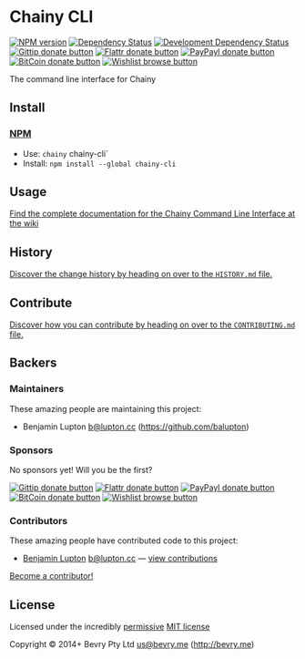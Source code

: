 
<!-- TITLE/ -->

# Chainy CLI

<!-- /TITLE -->


<!-- BADGES/ -->

[![NPM version](http://badge.fury.io/js/chainy-cli.png)](https://npmjs.org/package/chainy-cli "View this project on NPM")
[![Dependency Status](https://david-dm.org/chainyjs/chainy-cli.png?theme=shields.io)](https://david-dm.org/chainyjs/chainy-cli)
[![Development Dependency Status](https://david-dm.org/chainyjs/chainy-cli/dev-status.png?theme=shields.io)](https://david-dm.org/chainyjs/chainy-cli#info=devDependencies)<br/>
[![Gittip donate button](http://img.shields.io/gittip/bevry.png)](https://www.gittip.com/bevry/ "Donate weekly to this project using Gittip")
[![Flattr donate button](http://img.shields.io/flattr/donate.png?color=yellow)](http://flattr.com/thing/344188/balupton-on-Flattr "Donate monthly to this project using Flattr")
[![PayPayl donate button](http://img.shields.io/paypal/donate.png?color=yellow)](https://www.paypal.com/cgi-bin/webscr?cmd=_s-xclick&hosted_button_id=QB8GQPZAH84N6 "Donate once-off to this project using Paypal")
[![BitCoin donate button](http://img.shields.io/bitcoin/donate.png?color=yellow)](https://coinbase.com/checkouts/9ef59f5479eec1d97d63382c9ebcb93a "Donate once-off to this project using BitCoin")
[![Wishlist browse button](http://img.shields.io/wishlist/browse.png?color=yellow)](http://amzn.com/w/2F8TXKSNAFG4V "Buy an item on our wishlist for us")

<!-- /BADGES -->


<!-- DESCRIPTION/ -->

The command line interface for Chainy

<!-- /DESCRIPTION -->


<!-- INSTALL/ -->

## Install

### [NPM](http://npmjs.org/)
- Use: `chainy` chainy-cli`
- Install: `npm install --global chainy-cli`

<!-- /INSTALL -->


## Usage

[Find the complete documentation for the Chainy Command Line Interface at the wiki](https://github.com/chainyjs/chainy/wiki/CLI)


<!-- HISTORY/ -->

## History
[Discover the change history by heading on over to the `HISTORY.md` file.](https://github.com/chainyjs/chainy-cli/blob/master/HISTORY.md#files)

<!-- /HISTORY -->


<!-- CONTRIBUTE/ -->

## Contribute

[Discover how you can contribute by heading on over to the `CONTRIBUTING.md` file.](https://github.com/chainyjs/chainy-cli/blob/master/CONTRIBUTING.md#files)

<!-- /CONTRIBUTE -->


<!-- BACKERS/ -->

## Backers

### Maintainers

These amazing people are maintaining this project:

- Benjamin Lupton <b@lupton.cc> (https://github.com/balupton)

### Sponsors

No sponsors yet! Will you be the first?

[![Gittip donate button](http://img.shields.io/gittip/bevry.png)](https://www.gittip.com/bevry/ "Donate weekly to this project using Gittip")
[![Flattr donate button](http://img.shields.io/flattr/donate.png?color=yellow)](http://flattr.com/thing/344188/balupton-on-Flattr "Donate monthly to this project using Flattr")
[![PayPayl donate button](http://img.shields.io/paypal/donate.png?color=yellow)](https://www.paypal.com/cgi-bin/webscr?cmd=_s-xclick&hosted_button_id=QB8GQPZAH84N6 "Donate once-off to this project using Paypal")
[![BitCoin donate button](http://img.shields.io/bitcoin/donate.png?color=yellow)](https://coinbase.com/checkouts/9ef59f5479eec1d97d63382c9ebcb93a "Donate once-off to this project using BitCoin")
[![Wishlist browse button](http://img.shields.io/wishlist/browse.png?color=yellow)](http://amzn.com/w/2F8TXKSNAFG4V "Buy an item on our wishlist for us")

### Contributors

These amazing people have contributed code to this project:

- [Benjamin Lupton](https://github.com/balupton) <b@lupton.cc> — [view contributions](https://github.com/chainyjs/chainy-cli/commits?author=balupton)

[Become a contributor!](https://github.com/chainyjs/chainy-cli/blob/master/CONTRIBUTING.md#files)

<!-- /BACKERS -->


<!-- LICENSE/ -->

## License

Licensed under the incredibly [permissive](http://en.wikipedia.org/wiki/Permissive_free_software_licence) [MIT license](http://creativecommons.org/licenses/MIT/)

Copyright &copy; 2014+ Bevry Pty Ltd <us@bevry.me> (http://bevry.me)

<!-- /LICENSE -->


